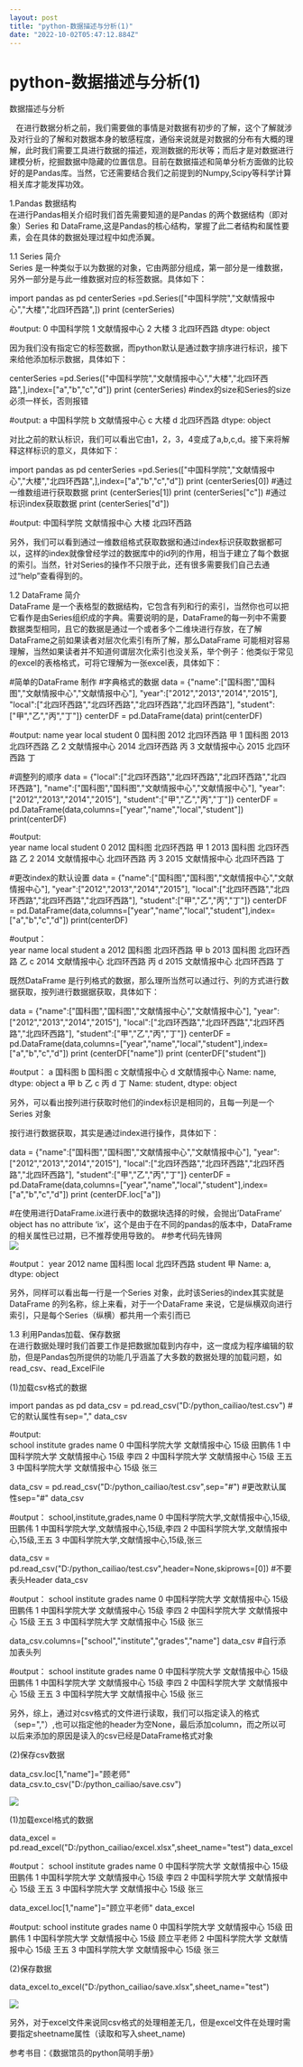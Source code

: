 ```yaml
---
layout: post
title: "python-数据描述与分析(1)"
date: "2022-10-02T05:47:12.884Z"
---
```

python-数据描述与分析(1)
=================

数据描述与分析

   在进行数据分析之前，我们需要做的事情是对数据有初步的了解，这个了解就涉及对行业的了解和对数据本身的敏感程度，通俗来说就是对数据的分布有大概的理解，此时我们需要工具进行数据的描述，观测数据的形状等；而后才是对数据进行建模分析，挖掘数据中隐藏的位置信息。目前在数据描述和简单分析方面做的比较好的是Pandas库。当然，它还需要结合我们之前提到的Numpy,Scipy等科学计算相关库才能发挥功效。

1.Pandas 数据结构  
在进行Pandas相关介绍时我们首先需要知道的是Pandas 的两个数据结构（即对象）Series 和 DataFrame,这是Pandas的核心结构，掌握了此二者结构和属性要素，会在具体的数据处理过程中如虎添翼。

1.1 Series 简介  
Series 是一种类似于以为数据的对象，它由两部分组成，第一部分是一维数据，另外一部分是与此一维数据对应的标签数据。具体如下：

import pandas as pd
centerSeries \=pd.Series(\["中国科学院","文献情报中心","大楼","北四环西路",\])
print (centerSeries)

#output:
0     中国科学院
1    文献情报中心
2        大楼
3     北四环西路
dtype: object

因为我们没有指定它的标签数据，而python默认是通过数字排序进行标识，接下来给他添加标示数据，具体如下：

centerSeries =pd.Series(\["中国科学院","文献情报中心","大楼","北四环西路",\],index=\["a","b","c","d"\])
print (centerSeries) #index的size和Series的size必须一样长，否则报错

#output:
a     中国科学院
b    文献情报中心
c        大楼
d     北四环西路
dtype: object

对比之前的默认标识，我们可以看出它由1，2，3，4变成了a,b,c,d。接下来将解释这样标识的意义，具体如下：

import pandas as pd
centerSeries \=pd.Series(\["中国科学院","文献情报中心","大楼","北四环西路",\],index=\["a","b","c","d"\])
print (centerSeries\[0\])  #通过一维数组进行获取数据
print (centerSeries\[1\])
print (centerSeries\["c"\])  #通过标识index获取数据
print (centerSeries\["d"\])

#output:
中国科学院
文献情报中心
大楼
北四环西路

另外，我们可以看到通过一维数组格式获取数据和通过index标识获取数据都可以，这样的index就像曾经学过的数据库中的id列的作用，相当于建立了每个数据的索引。当然，针对Series的操作不只限于此，还有很多需要我们自己去通过“help”查看得到的。

1.2 DataFrame 简介  
DataFrame 是一个表格型的数据结构，它包含有列和行的索引，当然你也可以把它看作是由Series组织成的字典。需要说明的是，DataFrame的每一列中不需要数据类型相同，且它的数据是通过一个或者多个二维块进行存放，在了解DataFrame之前如果读者对层次化索引有所了解，那么DataFrame 可能相对容易理解，当然如果读者并不知道何谓层次化索引也没关系，举个例子：他类似于常见的excel的表格格式，可将它理解为一张excel表，具体如下：

#简单的DataFrame 制作
#字典格式的数据
data = {"name":\["国科图","国科图","文献情报中心","文献情报中心"\],
        "year":\["2012","2013","2014","2015"\],
       "local":\["北四环西路","北四环西路","北四环西路","北四环西路"\],
       "student":\["甲","乙","丙","丁"\]}
centerDF \= pd.DataFrame(data)
print(centerDF)

#output:
 name  year  local student
0     国科图  2012  北四环西路       甲
1     国科图  2013  北四环西路       乙
2  文献情报中心  2014  北四环西路       丙
3  文献情报中心  2015  北四环西路       丁

#调整列的顺序
data = {"local":\["北四环西路","北四环西路","北四环西路","北四环西路"\],
"name":\["国科图","国科图","文献情报中心","文献情报中心"\],
"year":\["2012","2013","2014","2015"\],
"student":\["甲","乙","丙","丁"\]}
centerDF \= pd.DataFrame(data,columns=\["year","name","local","student"\])
print(centerDF)

#output:   
year    name  local student
0  2012     国科图  北四环西路       甲
1  2013     国科图  北四环西路       乙
2  2014  文献情报中心  北四环西路       丙
3  2015  文献情报中心  北四环西路       丁

#更改index的默认设置
data = {"name":\["国科图","国科图","文献情报中心","文献情报中心"\],
        "year":\["2012","2013","2014","2015"\],
       "local":\["北四环西路","北四环西路","北四环西路","北四环西路"\],
       "student":\["甲","乙","丙","丁"\]}
centerDF \= pd.DataFrame(data,columns=\["year","name","local","student"\],index=\["a","b","c","d"\])
print(centerDF)

#output：   
year    name  local student
a  2012     国科图  北四环西路       甲
b  2013     国科图  北四环西路       乙
c  2014  文献情报中心  北四环西路       丙
d  2015  文献情报中心  北四环西路       丁

既然DataFrame 是行列格式的数据，那么理所当然可以通过行、列的方式进行数据获取，按列进行数据据获取，具体如下：

data = {"name":\["国科图","国科图","文献情报中心","文献情报中心"\],
        "year":\["2012","2013","2014","2015"\],
       "local":\["北四环西路","北四环西路","北四环西路","北四环西路"\],
       "student":\["甲","乙","丙","丁"\]}
centerDF \= pd.DataFrame(data,columns=\["year","name","local","student"\],index=\["a","b","c","d"\])
print (centerDF\["name"\])
print (centerDF\["student"\])

#output：
a       国科图
b       国科图
c    文献情报中心
d    文献情报中心
Name: name, dtype: object
a    甲
b    乙
c    丙
d    丁
Name: student, dtype: object

另外，可以看出按列进行获取时他们的index标识是相同的，且每一列是一个Series 对象

按行进行数据获取，其实是通过index进行操作，具体如下：

data = {"name":\["国科图","国科图","文献情报中心","文献情报中心"\],
        "year":\["2012","2013","2014","2015"\],
       "local":\["北四环西路","北四环西路","北四环西路","北四环西路"\],
       "student":\["甲","乙","丙","丁"\]}
centerDF \= pd.DataFrame(data,columns=\["year","name","local","student"\],index=\["a","b","c","d"\])
print (centerDF.loc\["a"\])

#在使用进行DataFrame.ix进行表中的数据块选择的时候，会抛出’DataFrame’ object has no attribute ‘ix’，这个是由于在不同的pandas的版本中，DataFrame的相关属性已过期，已不推荐使用导致的。
#参考代码先锋网  
![](https://img2022.cnblogs.com/blog/2985474/202210/2985474-20221001182129868-131823595.png)

#output：
year        2012
name         国科图
local      北四环西路
student        甲
Name: a, dtype: object

另外，同样可以看出每一行是一个Series 对象，此时该Series的index其实就是DataFrame 的列名称，综上来看，对于一个DataFrame 来说，它是纵横双向进行索引，只是每个Series（纵横）都共用一个索引而已

1.3 利用Pandas加载、保存数据  
在进行数据处理时我们首要工作是把数据加载到内存中，这一度成为程序编辑的软肋，但是Pandas包所提供的功能几乎涵盖了大多数的数据处理的加载问题，如read\_csv、read\_ExcelFile

(1)加载csv格式的数据

import pandas as pd
data\_csv \= pd.read\_csv("D:/python\_cailiao/test.csv")  #它的默认属性有sep=","
data\_csv

#output:  
school    institute    grades    name
0    中国科学院大学    文献情报中心    15级    田鹏伟
1    中国科学院大学    文献情报中心    15级    李四
2    中国科学院大学    文献情报中心    15级    王五
3    中国科学院大学    文献情报中心    15级    张三

data\_csv = pd.read\_csv("D:/python\_cailiao/test.csv",sep="#")   #更改默认属性sep="#"
data\_csv

#output：
school,institute,grades,name
0    中国科学院大学,文献情报中心,15级,田鹏伟
1    中国科学院大学,文献情报中心,15级,李四
2    中国科学院大学,文献情报中心,15级,王五
3    中国科学院大学,文献情报中心,15级,张三

data\_csv = pd.read\_csv("D:/python\_cailiao/test.csv",header=None,skiprows=\[0\])  #不要表头Header
data\_csv

#output：
school    institute    grades    name
0    中国科学院大学    文献情报中心    15级    田鹏伟
1    中国科学院大学    文献情报中心    15级    李四
2    中国科学院大学    文献情报中心    15级    王五
3    中国科学院大学    文献情报中心    15级    张三

data\_csv.columns=\["school","institute","grades","name"\]
data\_csv  #自行添加表头列

#output：
school    institute    grades    name
0    中国科学院大学    文献情报中心    15级    田鹏伟
1    中国科学院大学    文献情报中心    15级    李四
2    中国科学院大学    文献情报中心    15级    王五
3    中国科学院大学    文献情报中心    15级    张三

另外，综上，通过对csv格式的文件进行读取，我们可以指定读入的格式（sep=","）,也可以指定他的header为空None，最后添加column，而之所以可以后来添加的原因是读入的csv已经是DataFrame格式对象

(2)保存csv数据

data\_csv.loc\[1,"name"\]="顾老师"
data\_csv.to\_csv("D:/python\_cailiao/save.csv")

![](https://img2022.cnblogs.com/blog/2985474/202210/2985474-20221001183500878-1532486300.png)

(1)加载excel格式的数据

data\_excel = pd.read\_excel("D:/python\_cailiao/excel.xlsx",sheet\_name="test")
data\_excel

#output：
school    institute    grades    name
0    中国科学院大学    文献情报中心    15级    田鹏伟
1    中国科学院大学    文献情报中心    15级    李四
2    中国科学院大学    文献情报中心    15级    王五
3    中国科学院大学    文献情报中心    15级    张三

data\_excel.loc\[1,"name"\]="顾立平老师"
data\_excel

#output:
school    institute    grades    name
0    中国科学院大学    文献情报中心    15级    田鹏伟
1    中国科学院大学    文献情报中心    15级    顾立平老师
2    中国科学院大学    文献情报中心    15级    王五
3    中国科学院大学    文献情报中心    15级    张三

(2)保存数据

data\_excel.to\_excel("D:/python\_cailiao/save.xlsx",sheet\_name="test")

![](https://img2022.cnblogs.com/blog/2985474/202210/2985474-20221001183607509-90496518.png)

另外，对于excel文件来说同csv格式的处理相差无几，但是excel文件在处理时需要指定sheetname属性（读取和写入sheet\_name)

参考书目：《数据馆员的python简明手册》